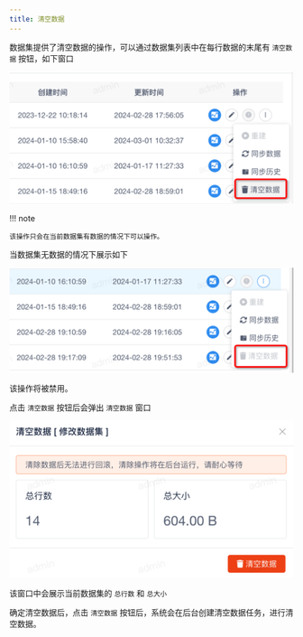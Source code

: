 ```yaml
---
title: 清空数据
---
```


数据集提供了清空数据的操作，可以通过数据集列表中在每行数据的末尾有 `清空数据` 按钮，如下窗口

![img.png](img.png)

!!! note

    该操作只会在当前数据集有数据的情况下可以操作。

当数据集无数据的情况下展示如下

![img_2.png](img_2.png)

该操作将被禁用。

点击 `清空数据` 按钮后会弹出 `清空数据` 窗口

![img_1.png](img_1.png)

该窗口中会展示当前数据集的 `总行数` 和 `总大小`

确定清空数据后，点击 `清空数据` 按钮后，系统会在后台创建清空数据任务，进行清空数据。
